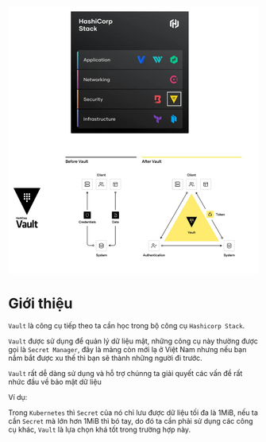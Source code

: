 ![[hashicorp-vault-presend.jpg]](https://github.com/phucbone/vault/blob/master/imgs/imgs-hashicorp-stack/imgs-hashicorp-vault/hashicorp-vault-presend.jpg?raw=true)

# Giới thiệu

`Vault` là công cụ tiếp theo ta cần học trong bộ công cụ `Hashicorp Stack`. 

`Vault` được sử dụng để quản lý dữ liệu mật, những công cụ này thường được gọi là `Secret Manager`, đây là mảng còn mới lạ ở Việt Nam nhưng nếu bạn nắm bắt được xu thế thì bạn sẽ thành những người đi trước.  
  
`Vault` rất dễ dàng sử dụng và hỗ trợ chúnng ta giải quyết các vấn đề rất nhức đầu về bảo mật dữ liệu

Ví dụ:

Trong `Kubernetes` thì `Secret` của nó chỉ lưu được dữ liệu tối đa là 1MiB, nếu ta cần `Secret` mà lớn hơn 1MiB thì bó tay, do đó ta cần phải sử dụng các công cụ khác, `Vault` là lựa chọn khá tốt trong trường hợp này.
